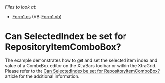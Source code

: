 <!-- default file list -->
*Files to look at*:

* [Form1.cs](./CS/Form1.cs) (VB: [Form1.vb](./VB/Form1.vb))
<!-- default file list end -->
# Can SelectedIndex be set for RepositoryItemComboBox?


<p>The example demonstrates how to get and set the selected item index and value of a ComboBox editor on the XtraBars toolbar or within the XtraGrid. Please refer to the <a href="https://www.devexpress.com/Support/Center/p/A1402">Can SelectedIndex be set for RepositoryItemComboBox?</a> article for the additional information.</p>

<br/>


